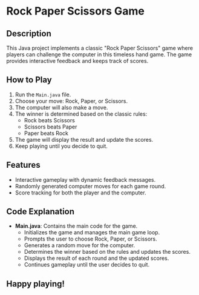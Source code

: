 # Rock Paper Scissors Game

## Description
This Java project implements a classic "Rock Paper Scissors" game where players can challenge the computer in this timeless hand game. The game provides interactive feedback and keeps track of scores.

## How to Play
1. Run the `Main.java` file.
2. Choose your move: Rock, Paper, or Scissors.
3. The computer will also make a move.
4. The winner is determined based on the classic rules:
   - Rock beats Scissors
   - Scissors beats Paper
   - Paper beats Rock
5. The game will display the result and update the scores.
6. Keep playing until you decide to quit.

## Features
- Interactive gameplay with dynamic feedback messages.
- Randomly generated computer moves for each game round.
- Score tracking for both the player and the computer.

## Code Explanation
- **Main.java**: Contains the main code for the game.
  - Initializes the game and manages the main game loop.
  - Prompts the user to choose Rock, Paper, or Scissors.
  - Generates a random move for the computer.
  - Determines the winner based on the rules and updates the scores.
  - Displays the result of each round and the updated scores.
  - Continues gameplay until the user decides to quit.

## Happy playing!
